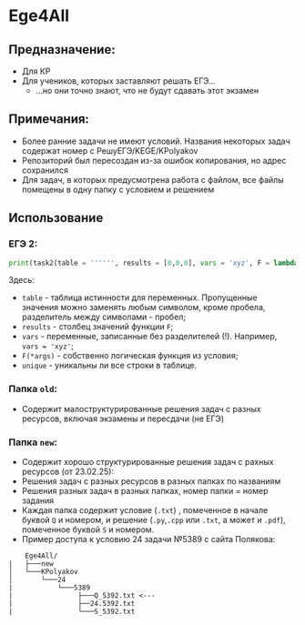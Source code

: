 # Ege4All
## Предназначение:
- Для КР
- Для учеников, которых заставляют решать ЕГЭ...
  - ...но они точно знают, что не будут сдавать этот экзамен
## Примечания:
- Более ранние задачи не имеют условий. Названия некоторых задач содержат номер с РешуЕГЭ/KEGE/KPolyakov
- Репозиторий был пересоздан из-за ошибок копирования, но адрес сохранился
- Для задач, в которых предусмотрена работа с файлом, все файлы помещены в одну папку с условием и решением
## Использование
### ЕГЭ 2:
```py
print(task2(table = '''''', results = [0,0,0], vars = 'xyz', F = lambda x,y,z: x==y==z, unique = True))
```
Здесь:
  - ```table``` - таблица истинности для переменных. Пропущенные значения можно заменять любым символом, кроме пробела, разделитель между символами - пробел;
  - ```results``` - столбец значений функции ```F```;
  - ```vars``` - переменные, записанные без разделителей (!). Например, ```vars = 'xyz'```;
  - ```F(*args)``` - собственно логическая функция из условия;
  - ```unique``` - уникальны ли все строки в таблице.
### Папка ```old```:
- Содержит малоструктурированные решения задач с разных ресурсов, включая экзамены и пересдачи (не ЕГЭ)
### Папка ```new```:
- Содержит хорошо структурированные решения задач с рахных ресурсов (от 23.02.25):
 - Решения задач с разных ресурсов в разных папках по названиям
 - Решения разных задач в разных папках, номер папки = номер задания
 - Каждая папка содержит условие (```.txt```) , помеченное в начале буквой ```Q``` и номером, и решение (```.py```,```.cpp``` или ```.txt```, а может и ```.pdf```), помеченное буквой ```S``` и номером.
 - Пример доступа к условию 24 задачи №5389 с сайта Полякова:
 ```
     Ege4All/
 |   ├───new
 │   └───KPolyakov
 │       └───24
 |           └───5389
 |                ├───Q_5392.txt <---
 |                ├──24.5392.txt
 |                └───S_5392.txt
  ```